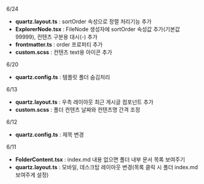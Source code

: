 6/24  
- **quartz.layout.ts** : sortOrder 속성으로 정렬 처리기능 추가
- **ExplorerNode.tsx** : FileNode 생성자에 sortOrder 속성값 추가(기본값 99999), 컨텐츠 구분용 대시(-) 추가
- **frontmatter.ts** : order 프로퍼티 추가
- **custom.scss** : 컨텐츠 text용 아이콘 추가

6/20  
- **quartz.config.ts** : 템플릿 폴더 숨김처리  

6/13
- **quartz.layout.ts** : 우측 레이아웃 최근 게시글 컴포넌트 추가
- **custom.scss** : 폴더 컨텐츠 날짜와 컨텐츠명 간격 조정

6/12  
- **quartz.config.ts** : 제목 변경

6/11  
- **FolderContent.tsx** : index.md 내용 없으면 폴더 내부 문서 목록 보여주기  
- **quartz.layout.ts** : 모바일, 데스크탑 레이아웃 변경(목록 클릭 시 폴더 index.md 보여주게 설정)